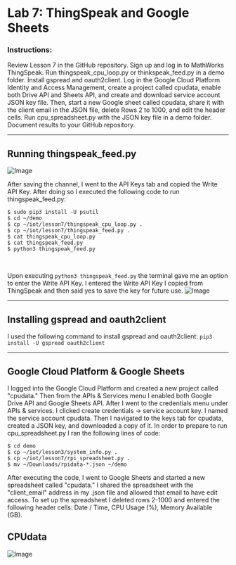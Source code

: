 # Lab 7: ThingSpeak and Google Sheets 
### Instructions: 
Review Lesson 7 in the GitHub repository. Sign up and log in to MathWorks ThingSpeak. Run thingspeak_cpu_loop.py or thinkspeak_feed.py in a demo folder. Install gspread and oauth2client. Log in the Google Cloud Platform Identity and Access Management, create a project called cpudata, enable both Drive API and Sheets API, and create and download service account JSON key file. Then, start a new Google sheet called cpudata, share it with the client email in the JSON file, delete Rows 2 to 1000, and edit the header cells. Run cpu_spreadsheet.py with the JSON key file in a demo folder. Document results to your GitHub repository. 

--- 
## Running thingspeak_feed.py 
![Image](https://github.com/user-attachments/assets/555c16db-febb-475d-9527-2a8122e25238)

After saving the channel, I went to the API Keys tab and copied the Write API Key. After doing so I executed the following code to run thingspeak_feed.py:
```
$ sudo pip3 install -U psutil
$ cd ~/demo
$ cp ~/iot/lesson7/thingspeak_cpu_loop.py .
$ cp ~/iot/lesson7/thingspeak_feed.py .
$ cat thingspeak_cpu_loop.py
$ cat thingspeak_feed.py
$ python3 thingspeak_feed.py
```
</br>

Upon executing `python3 thingspeak_feed.py` the terminal gave me an option to enter the Write API Key.
I entered the Write API Key I copied from ThingSpeak and then said yes to save the key for future use. 
![Image](https://github.com/user-attachments/assets/b9ce95b5-8053-4df4-a470-f58abe0fbf3b)

---
## Installing gspread and oauth2client
I used the following command to install gspread and oauth2client: `pip3 install -U gspread oauth2client`

---
## Google Cloud Platform & Google Sheets
I logged into the Google Cloud Platform and created a new project called "cpudata." Then from the APIs & Services menu I enabled both Google Drive API and Google Sheets API. After I went to the credentials menu under APIs & services. I clicked create credentials -> service account key. I named the service account cpudata. Then I navigated to the keys tab for cpudata, created a JSON key, and downloaded a copy of it. In order to prepare to run cpu_spreadsheet.py I ran the following lines of code:
```
$ cd demo
$ cp ~/iot/lesson3/system_info.py .
$ cp ~/iot/lesson7/rpi_spreadsheet.py .
$ mv ~/Downloads/rpidata-*.json ~/demo 
```
After executing the code, I went to Google Sheets and started a new spreadsheet called "cpudata." 
I shared the spreadsheet with the "client_email" address in my .json file and allowed that email to have edit access. To set up the spreadsheet I deleted rows 2-1000 and entered the following header cells: Date / Time, CPU Usage (%), Memory Available (GB).

## CPUdata
![Image](https://github.com/user-attachments/assets/db578f7b-aa24-417e-aa0a-68e1e7421f13)

</br>
